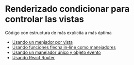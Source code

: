 # Renderizado condicionar para controlar las vistas

Código con estructura de más explícita a más óptima

* [Usando un menjador por vista](https://github.com/Diseno-de-Aplicaciones-Web/react-renderizado-condicional-vistas/tree/c19e537aa5d2ebed97e43675f4442158e2143fc1/src)
* [Usando funciones flecha in-line como manejadores](https://github.com/Diseno-de-Aplicaciones-Web/react-renderizado-condicional-vistas/tree/c5681616b1e3a52daa3dd5db609c9386bcf4aeb8/src)
* [Usando un manejador único y objeto evento](https://github.com/Diseno-de-Aplicaciones-Web/react-renderizado-condicional-vistas/tree/a6fb00fc013f454f5f987ab143ce8e924f27a591)
* [Usando React Router](https://github.com/Diseno-de-Aplicaciones-Web/react-renderizado-condicional-vistas/tree/54c1614215a10ba83f03b63d57eb226da417ad0c)